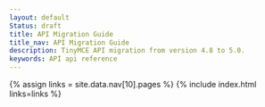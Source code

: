 ```yaml
---
layout: default
Status: draft
title: API Migration Guide
title_nav: API Migration Guide
description: TinyMCE API migration from version 4.8 to 5.0.
keywords: API api reference
---
```


{% assign links = site.data.nav[10].pages %}
{% include index.html links=links %}